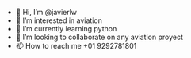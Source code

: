- 👋 Hi, I’m @javierlw
- 👀 I’m interested in aviation
- 🌱 I’m currently learning python
- 💞️ I’m looking to collaborate on any aviation proyect
- 📫 How to reach me +01 9292781801

<!---
javierlw/javierlw is a ✨ special ✨ repository because its `README.md` (this file) appears on your GitHub profile.
You can click the Preview link to take a look at your changes.
--->
